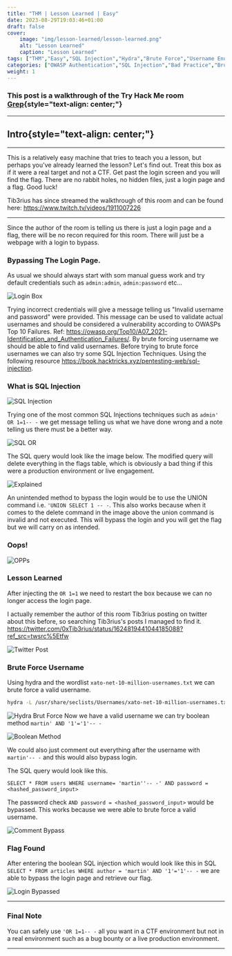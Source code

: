 ```yaml
---
title: "THM | Lesson Learned | Easy"
date: 2023-08-29T19:03:46+01:00
draft: false
cover:
    image: "img/lesson-learned/lesson-learned.png"
    alt: "Lesson Learned"
    caption: "Lesson Learned"
tags: ["THM","Easy","SQL Injection","Hydra","Brute Force","Username Enumeration"]
categories: ["OWASP Authentication","SQL Injection","Bad Practice","Brute Force"]
weight: 1
---
```


### This post is a walkthrough of the Try Hack Me room [Grep](https://tryhackme.com/room/lessonlearned){style="text-align: center;"}

---

## Intro{style="text-align: center;"}
---
This is a relatively easy machine that tries to teach you a lesson, but perhaps you've already learned the lesson? Let's find out.
Treat this box as if it were a real target and not a CTF.
Get past the login screen and you will find the flag. There are no rabbit holes, no hidden files, just a login page and a flag. Good luck!

Tib3rius has since streamed the walkthrough of this room and can be found here: https://www.twitch.tv/videos/1911007226

---

Since the author of the room is telling us there is just a login page and a flag, there will be no recon required for this room. There will just be a webpage with a login to bypass.

### Bypassing The Login Page.

As usual we should always start with som manual guess work and try default credentials such as `admin:admin`, `admin:password` etc...

![Login Box](/img/lesson-learned/login.png#center "Login Page")

Trying incorrect credentials will give a message telling us "Invalid username and password" were provided.  This message can be used to validate actual usernames and should be considered a vulnerability according to OWASPs Top 10 Failures. Ref: https://owasp.org/Top10/A07_2021-Identification_and_Authentication_Failures/.  By brute forcing username we should be able to find valid usernames. Before trying to brute force usernames we can also try some SQL Injection Techniques. Using the following resource https://book.hacktricks.xyz/pentesting-web/sql-injection. 

### What is SQL Injection

![SQL Injection](/img/lesson-learned/sql_info.png#center "SQL Info From HackTricks")

Trying one of the most common SQL Injections techniques such as `admin' OR 1=1-- -` we get message telling us what we have done wrong and a note telling us there must be a better way.

![SQL OR](/img/lesson-learned/sql_or.png#center "SQL Injection OR")

The SQL query would look like the image below.  The modified query will delete everything in the flags table, which is obviously a bad thing if this were a production environment or live engagement.

![Explained](/img/lesson-learned/explain_sql.png#center "Explaining the Query")

An unintended method to bypass the login would be to use the UNION command i.e. `'UNION SELECT 1 -- -`.  This also works because when it comes to the delete command in the image above the union command is invalid and not executed. This will bypass the login and you will get the flag but we will carry on as intended.

### Oops!

![OPPs](/img/lesson-learned/opps.png#center "OPPs Message")

### Lesson Learned

After injecting the `OR 1=1` we need to restart the box because we can no longer access the login page.

I actually remember the author of this room Tib3rius posting on twitter about this before, so searching Tib3rius's posts I managed to find it. https://twitter.com/0xTib3rius/status/1624819441044185088?ref_src=twsrc%5Etfw

![Twitter Post ](/img/lesson-learned/twitter.png#center "Tib3rius Twitter Post")


### Brute Force Username

Using hydra and the wordlist `xato-net-10-million-usernames.txt` we can brute force a valid username.

```sh
hydra -L /usr/share/seclists/Usernames/xato-net-10-million-usernames.txt -p asdf 10.10.248.178 http-post-form "/:username=^USER^&password=^PASS^:Invalid username and password." -f
```
![Hydra Brut Force](/img/lesson-learned/valid_name.png#center "Brute Force with Hydra")
Now we have a valid username we can try boolean method `martin' AND '1'='1'-- -`

![Boolean Method](/img/lesson-learned/valid_sql.png#center "Boolean SQL Injection Method")

We could also just comment out everything after the username with `martin'-- -` and this would also bypass login.

The SQL query would look like this.

```text
SELECT * FROM users WHERE username= 'martin''-- -' AND password = <hashed_password_input>
```
The password check `AND password = <hashed_password_input>` would be bypassed. This works because we were able to brute force a valid username.

![Comment Bypass](/img/lesson-learned/martin_bypass.png#center "Comment Out The Password")

### Flag Found

After entering the boolean SQL injection which would look like this in SQL `SELECT * FROM articles WHERE author = 'martin' AND '1'='1'-- -` we are able to bypass the login page and retrieve our flag.

![Login Bypassed](/img/lesson-learned/flag.png#center "Bypassed Login")

---

### Final Note

You can safely use `'OR 1=1-- -` all you want in a CTF environment but not in a real environment such as a bug bounty or a live production environment.

---


